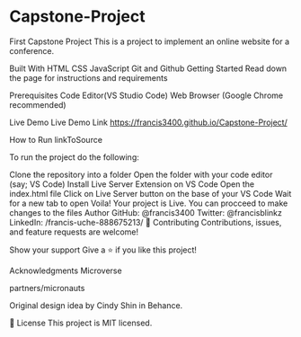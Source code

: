 # Capstone-Project

First Capstone Project
This is a project to implement an online website for a conference.

Built With
HTML
CSS
JavaScript
Git and Github
Getting Started
Read down the page for instructions and requirements

Prerequisites
Code Editor(VS Studio Code) Web Browser (Google Chrome recommended)

Live Demo
Live Demo Link
https://francis3400.github.io/Capstone-Project/

How to Run
linkToSource

To run the project do the following:

Clone the repository into a folder
Open the folder with your code editor (say; VS Code)
Install Live Server Extension on VS Code
Open the index.html file
Click on Live Server button on the base of your VS Code
Wait for a new tab to open
Voila! Your project is Live. You can procceed to make changes to the files
Author
GitHub: @francis3400
Twitter: @francisblinkz
LinkedIn: /francis-uche-888675213/
🤝 Contributing
Contributions, issues, and feature requests are welcome!

Show your support
Give a ⭐️ if you like this project!

Acknowledgments
Microverse

partners/micronauts

Original design idea by Cindy Shin in Behance.

📝 License
This project is MIT licensed.
